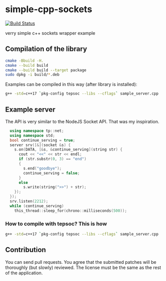 # simple-cpp-sockets

[![Build Status](https://travis-ci.org/pantadeusz/simple-cpp-sockets.svg?branch=master)](https://travis-ci.org/pantadeusz/simple-cpp-sockets)

verry simple c++ sockets wrapper example

## Compilation of the library

```bash
cmake -Bbuild -H.
cmake --build build
cmake --build build --target package
sudo dpkg -i build/*.deb
```

Examples can be compiled in this way (after library is installed):

```bash
g++ -std=c++17 `pkg-config tepsoc --libs --cflags` sample_server.cpp
```

## Example server

The API is very similar to the NodeJS Socket API. That was my inspiration.

```c++
  using namespace tp::net;
  using namespace std;
  bool continue_serving = true;
  server srv([&](socket &s) {
    s.on(DATA, [&s, &continue_serving](string str) {
      cout << "<<" << str << endl;
      if (str.substr(0, 3) == "end")
      {
        s.end("goodbye");
        continue_serving = false;
      }
      else
        s.write(string(">>") + str);
    });
  });
  srv.listen(2212);
  while (continue_serving)
    this_thread::sleep_for(chrono::milliseconds(500));
```

### How to compile with tepsoc? This is how

```bash
g++ -std=c++17 `pkg-config tepsoc --libs --cflags` sample_server.cpp
```

## Contribution

You can send pull requests. You agree that the submitted patches will be thoroughly (but slowly) reviewed. The license must be the same as the rest of the application.
